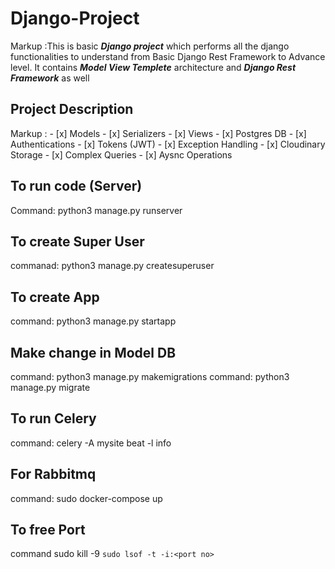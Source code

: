 # Django-Project
Markup :This is basic ___Django project___ which performs all the django functionalities to understand from Basic Django Rest Framework to Advance level. It contains ___Model View Templete___ architecture and ___Django Rest Framework___ as well

## Project Description

 Markup : - [x] Models
          - [x] Serializers
          - [x] Views
          - [x] Postgres DB
          - [x] Authentications
          - [x] Tokens (JWT)
          - [x] Exception Handling
          - [x] Cloudinary Storage
          - [x] Complex Queries
          - [x] Aysnc Operations


## To run code (Server)
Command: python3 manage.py runserver

## To create Super User
commanad: python3 manage.py createsuperuser

## To create App
command: python3 manage.py startapp <app Name>

## Make change in Model DB
command: python3 manage.py makemigrations
command: python3 manage.py migrate

## To run Celery 
command: celery -A mysite beat -l info 

## For Rabbitmq
command: sudo docker-compose up

## To free Port
command sudo kill -9 `sudo lsof -t -i:<port no>`